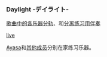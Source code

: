 ### Daylight -デイライト-


[歌曲中的各乐器分轨](https://b23.tv/nFAHVNV)、和[分离练习用伴奏](https://b23.tv/mHYenQ6)

[live](https://b23.tv/bY7IsLM)

[Ayasa](https://b23.tv/535buFB)和[其他成员](https://b23.tv/dAOft0U)分别在家练习乐器。

